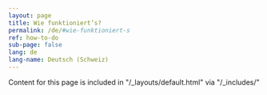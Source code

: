 ```yaml
---
layout: page
title: Wie funktioniert’s?
permalink: /de/#wie-funktioniert-s
ref: how-to-do
sub-page: false
lang: de
lang-name: Deutsch (Schweiz)
---
```


Content for this page is included in "/_layouts/default.html" via "/_includes/"